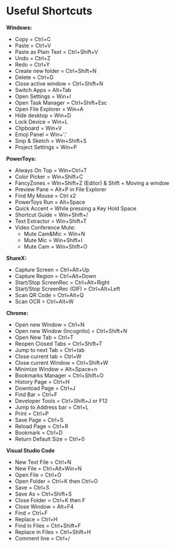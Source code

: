 # Useful Shortcuts #

**Windows:**

- Copy = Ctrl+C
- Paste = Ctrl+V
- Paste as Plain Text  = Ctrl+Shift+V
- Undo = Ctrl+Z
- Redo = Ctrl+Y
- Create new folder = Ctrl+Shift+N
- Delete = Ctrl+D
- Close active window = Ctrl+Shift+N
- Switch Apps = Alt+Tab
- Open Settings = Win+I
- Open Task Manager = Ctrl+Shift+Esc
- Open File Explorer = Win+A
- Hide desktop = Win+D
- Lock Device = Win+L
- Clipboard = Win+V
- Emoji Panel = Win+'.'
- Snip & Sketch = Win+Shift+S
- Project Settings = Win+P

**PowerToys:**

- Always On Top = Win+Ctrl+T
- Color Picker = Win+Shift+C
- FancyZones = Win+Shift+Z (Editor) & Shift + Moving a window
- Preview Pane = Alt+P in File Explorer
- Find My Mouse = Ctrl x2
- PowerToys Run = Alt+Space
- Quick Accent = While pressing a Key Hold Space
- Shortcut Guide = Win+Shift+/
- Text Extractor = Win+Shift+T
- Video Conference Mute:
  - Mute Cam&Mic = Win+N
  - Mute Mic = Win+Shift+I
  - Mute Cam = Win+Shift+O

**ShareX:**

- Capture Screen = Ctrl+Alt+Up
- Capture Region = Ctrl+Alt+Down
- Start/Stop ScreenRec = Ctrl+Alt+Right
- Start/Stop ScreenRec (GIF) = Ctrl+Alt+Left
- Scan QR Code = Ctrl+Alt+Q
- Scan OCR = Ctrl+Alt+W

**Chrome:**

- Open new Window = Ctrl+N
- Open new Window (Incognito) = Ctrl+Shift+N
- Open New Tab = Ctrl+T
- Reopen Closed Tabs = Ctrl+Shift+T
- Jump to next Tab = Ctrl+tab
- Close current tab = Ctrl+W
- Close current Window = Ctrl+Shift+W
- Minimize Window = Alt+Space+n
- Bookmarks Manager = Ctrl+Shift+O
- History Page = Ctrl+H
- Download Page = Ctrl+J
- Find Bar = Ctrl+F
- Developer Tools = Ctrl+Shift+J or F12
- Jump to Address bar = Ctrl+L
- Print = Ctrl+P
- Save Page = Ctrl+S
- Reload Page = Ctrl+R
- Bookmark = Ctrl+D
- Return Default Size = Ctrl+0

**Visual Studio Code**

- New Text File = Ctrl+N
- New File = Ctrl+Alt+Win+N
- Open File = Ctrl+O
- Open Folder = Ctrl+K then Ctrl+O
- Save = Ctrl+S
- Save As = Ctrl+Shift+S
- Close Folder = Ctrl+K then F
- Close Window = Alt+F4
- Find = Ctrl+F
- Replace = Ctrl+H
- Find in Files = Ctrl+Shift+F
- Replace in Files = Ctrl+Shift+H
- Comment line = Ctrl+/
